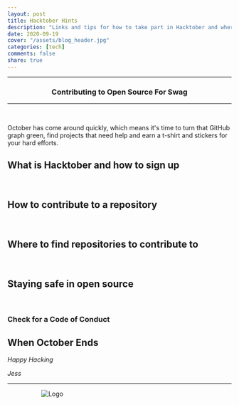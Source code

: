 ```yaml
---
layout: post
title: Hacktober Hints
description: "Links and tips for how to take part in Hacktober and where to find repositories to contribute to."
date: 2020-09-19
cover: "/assets/blog_header.jpg"
categories: [tech]
comments: false
share: true
---
```


----
<center>
<h3> Contributing to Open Source For Swag </h3>
</center>

---
<br/>

October has come around quickly, which means it's time to turn that GitHub graph green, find projects that need help and earn a t-shirt and stickers for your hard efforts.

## What is Hacktober and how to sign up

<br/>

## How to contribute to a repository

<br/>

## Where to find repositories to contribute to

<br/>

## Staying safe in open source

<br/>

### Check for a Code of Conduct


## When October Ends

_Happy Hacking_

_Jess_

---


<div style="text-align:center; width:20%; margin-left: 10%;" markdown="1">
<img src="{{site.baseurl}}/assets/img/logo.png" alt="Logo">
</div>
